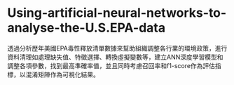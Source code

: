 # Using-artificial-neural-networks-to-analyse-the-U.S.EPA-data

透過分析歷年美國EPA毒性釋放清單數據來幫助組織調整各行業的環境政策，進行資料清理如處理缺失值、特徵選擇、轉換虛擬變數等，建立ANN深度學習模型和調整各項參數，找到最高準確率值，並且同時考慮召回率和f1-score作為評估指標，以混淆矩陣作為可視化結果。
